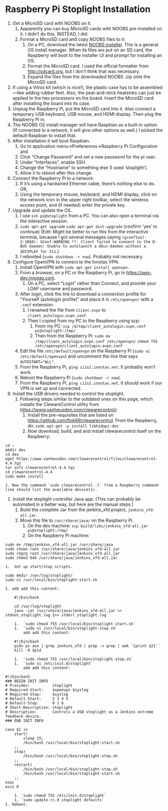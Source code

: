 # Raspberry Pi Stoplight Installation

1. Get a MicroSD card with NOOBS on it.
    1.	Apparently you can buy MicroSD cards with NOOBS pre-installed on it.  I didn’t do this, INSTEAD, I did:
    1.	Format a MicroSD card and copy NOOBS files to it:
        1.	On a PC, download the latest [NOOBS installer](https://www.raspberrypi.org/documentation/installation/noobs.md).  This is a general OS install manager.  When its files are put on an SD card, the Raspberry will boot to the installer UI and prompt for installing an OS.
        1.	Format the MicroSD card.  I used the official formatter from http://sdcard.org, but I don’t think that was necessary.
        1.	Expand the files from the downloaded NOOBS .zip onto the MicroSD card.
1. If using a Vilros kit (which is nice!), the plastic case has to be assembled—like adding rubber feet.  Also, the peal-and-stick heatsinks can just be applied to the two processors on the board.  Insert the MicroSD card after installing the board into its case.
1.	Unplug the Raspberry Pi, put the MicroSD card into it.  Also connect a temporary USB keyboard, USB mouse, and HDMI display.  Then plug the Raspberry Pi in.
1.	The NOOBS OS install manager will have Raspbian as a built-in option.  (If connected to a network, it will give other options as well.)  I picked the default Raspbian to install that.
1.	After installation it will boot Raspbian.
    1.	Go to application menu&rarr;Preferences&rarr;Raspberry Pi Configuration and
    1.	Click “Change Password” and set a new password for the pi user.
    1.	Under “Interfaces”, enable SSH.
    1.	Change the “Hostname” to something else (I used ‘stoplight’).
    1.	Allow it to reboot after this change.
1.	Connect the Raspberry Pi to a network.
    1.	If it’s using a hardwired Ethernet cable, there’s nothing else to do.  OR,
    1.	Using the temporary mouse, keyboard, and HDMI display, click on the network icon in the upper right toolbar, select the wireless access point, and (if needed) enter the private key.
1.	Upgrade and update the OS.
    1.	I use `ssh pi@stoplight` from a PC.  You can also open a terminal via the interactive session.
    1.	`sudo apt-get upgrade`
        `sudo apt-get dist-upgrade`  (confirm ‘yes’ to continue)
        (Edit: Might be better to run this from the interactive terminal, because I got several messages saying `(gconftool-2:1868): GConf-WARNING **: Client failed to connect to the D-BUS daemon: Unable to autolaunch a dbus-daemon without a $DISPLAY for X11`.)
    1.	I rebooted (`sudo shutdown -r now`).  Probably not necessary.
1.	Configure OpenVPN to connect to the Innotas VPN.
    1.	Install OpenVPN with `sudo apt-get install openvpn`.
    1.	From a browser, on a PC or the Raspberry Pi, go to https://aws-dev.innotas.com.
        1.	On a PC, select “Login” rather than Connect, and provide your LDAP username and password.
    1.	After login, click the link to download a connection profile for “Yourself (autologin profile)” and place it in `/etc/openvpn/` with a `.conf` extension.
        1.	I renamed the file from `client.ovpn` to `client_autologin.ovpn.conf`.
        1.	Then I copied from my PC to the Raspberry using scp: 
            1.	From my PC:
                `scp /d/tmp/client_autologin.ovpn.conf pi@stoplight:/tmp/`
            1.	Then from the Raspberry Pi:
                `sudo mv /tmp/client_autologin.ovpn.conf /etc/openvpn/`
                `chmod 755 /etc/openvpn/client_autologin.ovpn.conf`
    1.	Edit the file `/etc/default/openvpn` on the Raspberry Pi (`sudo vi /etc/default/openvpn`) and uncomment the line that says `AUTOSTART="ALL"`.
    1.	From the Raspberry Pi, `ping ci1s2.innotas.net`.  It probably won’t work.
    1.	Reboot the Raspberry Pi (`sudo shutdown -r now`).
    1.	From the Raspberry Pi, `ping ci1s2.innotas.net`.  It should work if our VPN is set up and connected.
1.	Install the USB drivers needed to control the stoplight.
    1. Following steps similar to the outdated ones on this page, which installs the ClewareControl utility from https://www.vanheusden.com/clewarecontrol/:
        1.	Install the pre-requisites that are listed on https://github.com/flok99/clewarecontrol.  From the Raspberry, do:
            `sudo apt-get -y install libhidapi-dev`
        1.	Now download, build, and and install clewarecontrol itself on the Raspberry:
```
cd ~
mkdir dev
cd dev
wget https://www.vanheusden.com/clewarecontrol/files/clewarecontrol-4.4.tgz
tar xvfz clewarecontrol-4.4.tgz
cd clewarecontrol-4.4
sudo make install
```
    1. Now the command `sudo clewarecontrol -l` from a Raspberry command-line should list the available device(s).
1.	Install the stoplight controller Java app.  (This can probably be automated in a better way, but here are the manual steps.)
    1.	Build the complete Jar from the jenkins_xfd project, `jenkins_xfd-all.jar`.
    1.	Move this file to `/usr/share/java/` on the Raspberry Pi.
        1.	On the dev machine: `scp build/libs/jenkins_xfd-all.jar pi@stoplight:/tmp/`
        1.	On the Raspberry Pi machine:
```
sudo mv /tmp/jenkins_xfd-all.jar /usr/share/java
sudo chown root /usr/share/java/jenkins_xfd-all.jar
sudo chgrp root /usr/share/java/jenkins_xfd-all.jar
sudo chmod 644 /usr/share/java/jenkins_xfd-all.jar
```
    1.	Set up start/stop scripts.
```
sudo mkdir /var/log/stoplight/
sudo vi /usr/local/bin/stoplight-start.sh
```
    1. add add this content:

```
    #!/bin/bash
    
    cd /var/log/stoplight
    java -jar /usr/share/java/jenkins_xfd-all.jar >> stdout_stoplight.log 2>> stderr_stoplight.log
```
        1.	`sudo chmod 755 /usr/local/bin/stoplight-start.sh`
        1.	`sudo vi /usr/local/bin/stoplight-stop.sh`
            add add this content:
```
    #!/bin/bash
    pid=`ps aux | grep jenkins_xfd | grep -v grep | awk '{print $2}'`
    kill -9 $pid
```
        1.	`sudo chmod 755 /usr/local/bin/stoplight-stop.sh`
        1.	`sudo vi /etc/init.d/stoplight`
            add add this content:
```
#!/bin/bash
### BEGIN INIT INFO
# Provides:          stoplight
# Required-Start:    $openvpn $syslog
# Required-Stop:     $syslog
# Default-Start:     2 3 4 5
# Default-Stop:      0 1 6
# Short-Description: stoplight
# Description:       Controls a USB stoplight as a Jenkins extreme feedback device.
### END INIT INFO

case $1 in
    start)
        sleep 15;
        /bin/bash /usr/local/bin/stoplight-start.sh
    ;;
    stop)
        /bin/bash /usr/local/bin/stoplight-stop.sh
    ;;
    restart)
        /bin/bash /usr/local/bin/stoplight-stop.sh
        /bin/bash /usr/local/bin/stoplight-start.sh
    ;;
esac
exit 0
```
        1. `sudo chmod 755 /etc/init.d/stoplight`
        1. `sudo update-rc.d stoplight defaults`
    1. Reboot.

